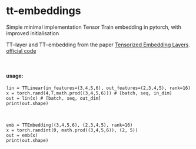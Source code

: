 # tt-embeddings
Simple minimal implementation Tensor Train embedding in pytorch, with improved initialisation

TT–layer and TT–embedding from the paper
[Tensorized Embedding Layers](https://arxiv.org/pdf/1901.10787).<br/>
[official code](https://github.com/tt-embedding/tt-embeddings)

<br/>

#### usage:

```
lin = TTLinear(in_features=(3,4,5,6), out_features=(2,3,4,5), rank=16)
x = torch.rand(4,7,math.prod((3,4,5,6))) # [batch, seq, in_dim]
out = lin(x) # [batch, seq, out_dim]
print(out.shape)
```
<br/>

```
emb = TTEmbedding((3,4,5,6), (2,3,4,5), rank=16)
x = torch.randint(0, math.prod((3,4,5,6)), (2, 5))
out = emb(x)
print(out.shape)
```
